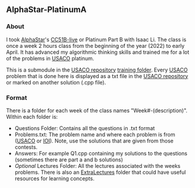 ## AlphaStar-PlatinumA

### About
I took [AlphaStar](https://alphastar.academy/)'s [CC51B-live](https://alphastar.academy/online/cs/springaccelerated/) or Platinum Part B with Isaac Li. The class is once a week 2 hours class from the beginning of the year (2022) to early April. It has advanced my algorithmic thinking skills and trained me for a lot of the problems in [USACO](http://usaco.org/) platinum.

This is a submodule in the [USACO repository](https://github.com/asubramanian08/USACO) [training folder](https://github.com/asubramanian08/USACO/tree/master/Training). Every [USACO](http://usaco.org/) problem that is done here is displayed as a txt file in the [USACO repository](https://github.com/asubramanian08/USACO) or marked on another solution (.cpp file).

### Format
There is a folder for each week of the class names "Week#-(description)". Within each folder is:
* Questions Folder: Contains all the questions in .txt format
* Problems.txt: The problem name and where each problem is from ([USACO](http://usaco.org/) or [IOI](https://ioinformatics.org/)). Note, use the solutions that are given from those contests.
* Answers: For example Q1.cpp containing my solutions to the questions (sometimes there are part a and b solutions)
* _Optional_ Lectures Folder: All the lectures associated with the weeks problems. There is also an [ExtraLectures](https://github.com/asubramanian08/AlphaStar-PlatinumA/tree/master/ExtraLectures) folder that could have useful resources for learning concepts.